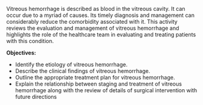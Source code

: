 Vitreous hemorrhage is described as blood in the vitreous cavity. It can occur due to a myriad of causes. Its timely diagnosis and management can considerably reduce the comorbidity associated with it. This activity reviews the evaluation and management of vitreous hemorrhage and highlights the role of the healthcare team in evaluating and treating patients with this condition.

**Objectives:**
- Identify the etiology of vitreous hemorrhage.
- Describe the clinical findings of vitreous hemorrhage.
- Outline the appropriate treatment plan for vitreous hemorrhage.
- Explain the relationship between staging and treatment of vitreous hemorrhage along with the review of details of surgical intervention with future directions